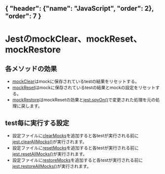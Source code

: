 { "header": {"name": "JavaScript", "order": 2}, "order": 7 }
---
# JestのmockClear、mockReset、mockRestore

## 各メソッドの効果

* [mockClear](https://jestjs.io/docs/mock-function-api#mockfnmockclear)はmockに保存されているtestの結果をリセットする。
* [mockReset](https://jestjs.io/docs/mock-function-api#mockfnmockreset)はmockに保存されているtestの結果とmockの設定をリセットする。
* [mockRestore](https://jestjs.io/docs/mock-function-api#mockfnmockrestore)はmockResetの効果と[jest.spyOn()](https://jestjs.io/docs/jest-object#jestspyonobject-methodname)で変更された処理を元の処理に戻します。

## test毎に実行する設定

* 設定ファイルに[clearMocks](https://jestjs.io/docs/configuration#clearmocks-boolean)を追加すると各testが実行される前に[jest.clearAllMocks()](https://jestjs.io/docs/jest-object#jestclearallmocks)が実行されます。 
* 設定ファイルに[resetMocks](https://jestjs.io/docs/configuration#resetmocks-boolean)を追加すると各testが実行される前に[jest.resetAllMocks()](https://jestjs.io/docs/jest-object#jestresetallmocks)が実行されます。 
* 設定ファイルに[restoreMocks](https://jestjs.io/docs/configuration#restoremocks-boolean)を追加すると各testが実行される前に[jest.restoreAllMocks()](https://jestjs.io/docs/jest-object#jestrestoreallmocks)が実行されます。 